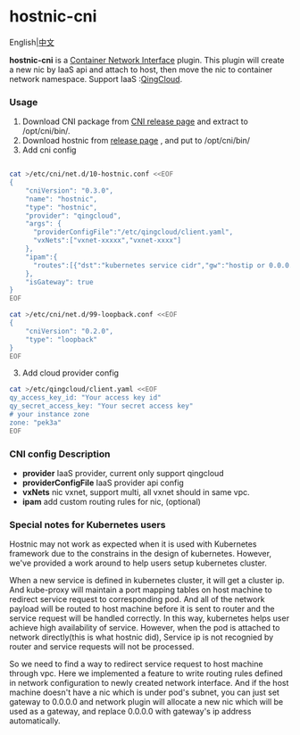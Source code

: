 # hostnic-cni

English|[中文](README_zh.md)

**hostnic-cni** is a [Container Network Interface](https://github.com/containernetworking/cni) plugin. This plugin will create a new nic by IaaS api and attach to host, then move the nic to container network namespace. Support IaaS :[QingCloud](http://qingcloud.com).



### Usage

1. Download CNI package from [CNI release page](https://github.com/containernetworking/cni/releases) and extract to /opt/cni/bin/.
2. Download hostnic from  [release page](https://github.com/yunify/hostnic-cni/releases) , and put to /opt/cni/bin/
3. Add cni config

```bash

cat >/etc/cni/net.d/10-hostnic.conf <<EOF
{
    "cniVersion": "0.3.0",
    "name": "hostnic",
    "type": "hostnic",
    "provider": "qingcloud",
    "args": {
      "providerConfigFile":"/etc/qingcloud/client.yaml",
      "vxNets":["vxnet-xxxxx","vxnet-xxxx"]
    },
    "ipam":{
      "routes":[{"dst":"kubernetes service cidr","gw":"hostip or 0.0.0.0"}]
    },
    "isGateway": true
}
EOF

cat >/etc/cni/net.d/99-loopback.conf <<EOF
{
	"cniVersion": "0.2.0",
	"type": "loopback"
}
EOF
```
3. Add cloud provider config

```bash
cat >/etc/qingcloud/client.yaml <<EOF
qy_access_key_id: "Your access key id"
qy_secret_access_key: "Your secret access key"
# your instance zone
zone: "pek3a"
EOF
```
### CNI config Description
* **provider** IaaS provider, current only support qingcloud
* **providerConfigFile** IaaS provider api config
* **vxNets** nic vxnet, support multi, all vxnet should in same vpc.
* **ipam** add custom routing rules for nic, (optional)

### Special notes for Kubernetes users
Hostnic may not work as expected when it is used with Kubernetes framework due to the constrains in the design of kubernetes. However, we've provided a work around to help users setup kubernetes cluster.

When a new service is defined in kubernetes cluster, it will get a cluster ip. And kube-proxy will maintain a port mapping tables on host machine to redirect service request to corresponding pod. And all of the network payload will be routed to host machine before it is sent to router and the service request will be handled correctly. In this way, kubernetes helps user achieve high availability of service. However, when the pod is attached to network directly(this is what hostnic did), Service ip is not recognied by router and service requests will not be processed.

So we need to find a way to redirect service request to host machine through vpc. Here we implemented a feature to write routing rules defined in network configuration to newly created network interface. And if the host machine doesn't have a nic which is under pod's subnet, you can just set gateway to 0.0.0.0 and network plugin will allocate a new nic which will be used as a gateway, and replace 0.0.0.0 with gateway's ip address automatically.
